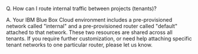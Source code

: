 Q. How can I route internal traffic between projects (tenants)?

A. Your IBM Blue Box Cloud environment includes a pre-provisioned network called "internal" and a pre-provisioned router called "default" attached to that network. These two resources are shared across all tenants. If you require further customization, or need help attaching specific tenant networks to one particular router, please let us know. 
